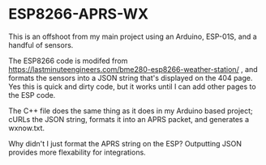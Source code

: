# ESP8266-APRS-WX
This is an offshoot from my main project using an Arduino, ESP-01S, and a handful of sensors.

The ESP8266 code is modifed from https://lastminuteengineers.com/bme280-esp8266-weather-station/ , 
and formats the sensors into a JSON string that's displayed on the 404 page. Yes this is quick and 
dirty code, but it works until I can add other pages to the ESP code.

The C++ file does the same thing as it does in my Arduino based project; cURLs the JSON string,
formats it into an APRS packet, and generates a wxnow.txt.

Why didn't I just format the APRS string on the ESP? Outputting JSON provides more flexability 
for integrations.
